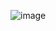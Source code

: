 ![image](https://user-images.githubusercontent.com/76166606/155824811-914b1e39-6d91-460b-97cd-cc4ac999dc60.png)

